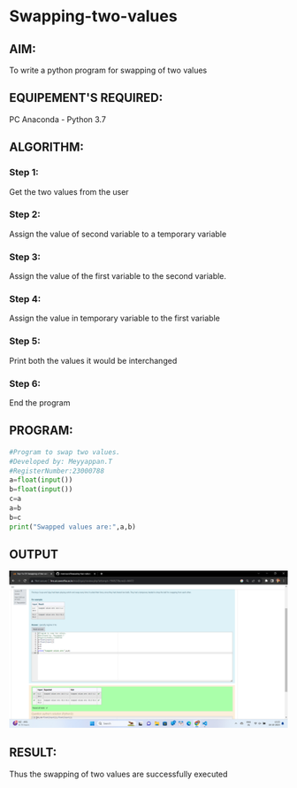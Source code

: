 # Swapping-two-values
## AIM:
To write a python program for swapping of two values
## EQUIPEMENT'S REQUIRED: 
PC
Anaconda - Python 3.7
## ALGORITHM: 
### Step 1:
Get the two values from the user
### Step 2: 
Assign the value of second variable to a temporary variable 
### Step 3: 
Assign the value of the first variable to the second variable.
### Step 4:  
Assign the value in temporary variable to the first variable
### Step 5: 
Print both the values it would be interchanged
### Step 6: 
End the program
## PROGRAM:
```py
#Program to swap two values.
#Developed by: Meyyappan.T
#RegisterNumber:23000788
a=float(input())
b=float(input())
c=a
a=b
b=c
print("Swapped values are:",a,b)
```

## OUTPUT
![Alt text](ex01pythongit.png)

## RESULT:
Thus the swapping of two values are successfully executed



